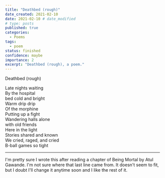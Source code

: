 ```yaml
---
title: "Deathbed (rough)"
date_created: 2021-02-10
date: 2021-02-10 # date_modified
# type: posts
published: true
categories:
  - Poems
tags:
  - poem
status: finished
confidence: maybe
importance: 2
excerpt: "Deathbed (rough), a poem."
---
```


Deathbed (rough)

Late nights waiting  
By the hospital  
bed cold and bright  
Warm drip drip   
Of the morphine  
Putting up a fight  
Wandering halls alone  
with old friends  
Here in the light  
Stories shared and known  
We cried, raged, and cried  
B-ball games so tight  

---

I'm pretty sure I wrote this after reading a chapter of Being Mortal by Atul Gawande. I'm not sure where that last line came from. It doesn't seem to fit, but I doubt I'll change it anytime soon and I like the rest of it.